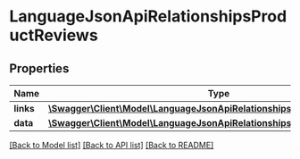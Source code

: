 # LanguageJsonApiRelationshipsProductReviews

## Properties
Name | Type | Description | Notes
------------ | ------------- | ------------- | -------------
**links** | [**\Swagger\Client\Model\LanguageJsonApiRelationshipsProductReviewsLinks**](LanguageJsonApiRelationshipsProductReviewsLinks.md) |  | [optional] 
**data** | [**\Swagger\Client\Model\LanguageJsonApiRelationshipsProductReviewsData[]**](LanguageJsonApiRelationshipsProductReviewsData.md) |  | [optional] 

[[Back to Model list]](../../README.md#documentation-for-models) [[Back to API list]](../../README.md#documentation-for-api-endpoints) [[Back to README]](../../README.md)

